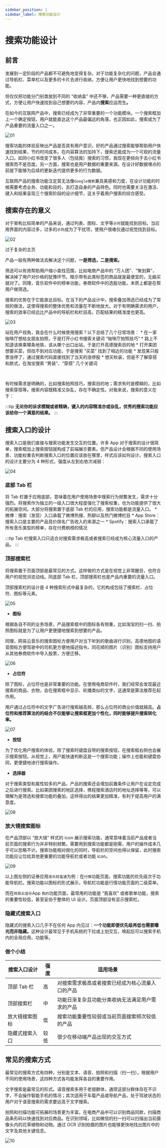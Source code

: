 ```yaml
---
sidebar_position: 1
sidebar_label: 搜索功能设计
---
```


# 搜索功能设计

## 前言

发展到一定阶段的产品都不可避免地变得复杂。对于功能复杂化的问题，产品会通过导航栏、菜单栏以及更多的卡片去进行收纳，方便让用户更快地找到想要的功能。



但仅仅把功能分门别类放到不同的 “收纳盒” 中还不够，产品需要一种更直接的方式，方便让用户快速找到自己想要的内容，产品内**搜索**应运而&#x751F;**。**



在如今的互联网产品中，搜索已经成为了非常重要的一个功能模块。一个搜索框加上一个确定按钮，用户就能直达这个产品最偏远的角落，也正因如此，搜索成为了产品重要的流量入口之一。

![01](/img/practice/search-design_images/01.PNG)

搜索功能的体验反映出产品是否具有用户意识，好的产品通过搜索能够帮助用户快速找到结果，节约时间成本。在内容算法的加持下，搜索还能成为一个可观的流量入口。如同小红书改变了很多人（包括我）搜索的习惯，我现在更倾向于去小红书搜索而不是百度。另一方面，搜索也是用户数据的重要来源。在设计好数据埋点的前提下能够为后续的更新迭代提供更多的行为数据。



互联网产品的搜索功能注定其无法像`Google搜索`兼具美感和力度，在设计功能的时候需要考虑业务、功能和目的，去打造自身的产品特色。同时也需要关注在激活、键入和结果呈现三个搜索阶段的设计细节，这关乎着用户搜索的综合感受。

## 搜索存在的意义

对于架构比较简单的产品来说，通过列表、图标、文字等`示符`就能找到目标。当应用界面的内容过多，过多的`示符`成为了干扰项，使用户很难仅通过视觉找到目标。

![02](/img/practice/search-design_images/02.PNG)

过于复杂的主页



产品一般有两种做法去解决这个问题，**一是筛选，二是搜索。**

筛选可以有效帮助用户缩小查找范围，比如电商产品中的 “万人团”、“聚划算”，解决掉了用户对价格的犹豫环节。暗示带有此类标签的商品就是最便宜的，无脑买就对了。同理，音乐软件中的榜单功能，券商软件中的选股功能，本质上都是在帮用户做筛选。



搜索的优势在于它能直达目标。在当下的产品设计中，搜索叠加筛选已经成为了常规的做法，这使得搜索的整体优势和流量在不断地放大。对于有明确需求的用户，搜索的效率已经远比产品中的导航栏和栏目高，匹配结果的精准度也更高。

![03](/img/practice/search-design_images/03.png)

站在用户视角，我会在什么时候使用搜索？以下总结了几个日常场景：
    * 在一家咖啡厅想给女朋友拍照，于是打开小红书搜索关键词 “咖啡厅拍照技巧”
    * 路上不知道该换乘哪条地铁，该从哪个出口出站，于是打开高德搜索目的地
    * 打开美团想要买菜，但找不到对应功能，于是搜索 “买菜” 找到了相近的功能
    * 发现某只股票涨停了，通过搜索代码直接找到了当天的涨停股
    * 想买秋装，但是不了解穿搭和款式，在淘宝搜索 “男装”、“穿搭” 几个关键词

<br/>

有时候需求是明确的，比如搜索拍照技巧，搜索目的地；需求有时是模糊的，比如搜索穿搭等。搜索内容既精准又杂乱，存在不确定性。对我来说，搜索的意义在于：

:::tip
 **无论你的诉求模糊或者精确，键入的内容精准亦或杂乱，优秀的搜索功能应该给你一个满意的结果。**
:::

## 搜索入口的设计

搜索入口是我们直接与搜索功能发生交互的位置。许多 App 对于搜索的设计很简单，搜索框加上搜索按钮就构成了前端展示要素。但产品设计会根据不同的使用场景、功能权重去判断搜索入口的位置应该放在哪里，样式应该如何设计。搜索入口的设计主要分为 4 种形式，强度从左到右依次减弱：

![04](/img/practice/search-design_images/04.PNG)

### 底部 Tab 栏

将 Tab 栏置于应用底部，意味着在用户使用场景中搜索行为频繁发生，需求十分强烈。将搜索作为独立的一级入口很大程度强化了搜索权重，也为功能提供了很大的拓展空间。大部分将搜索置于底部 Tab 栏的应用，搜索功能都是流量入口。
    * 微博：搜索（发现）入口承载了微博热搜、热聊以及热门微博栏目
    * App Store：搜索入口是主要的产品竞价排名广告收入的来源之一
    * Spotify：搜索入口承载了所有音乐类型的榜单，存在付费刷榜的情况

:::tip
 Tab 栏搜索入口只适合对搜索需求极高或者搜索已经成为核心流量入口的产品。
:::

### 顶部搜索栏

将搜索置于页面顶部是最常见的方式。这样做的方式是在视觉上非常醒目，也符合用户的视觉浏览动线。同底部 Tab 栏，顶部搜索栏也是产品内重要的流量入口。



顶部搜索栏的设计是 4 种搜索形式中最复杂的，它的构成包括了搜索栏、占位符、图标等元素。

![05](/img/practice/search-design_images/05.png)

* **图标**

根据各自不同的业务场景，产品搜索框中的图标各有侧重，比如淘宝的扫一扫、拍照图标就是为了让用户更便捷地搜索到想要的产品。



同理，网易云音乐的搜索图标方便用户对当下听到的歌曲进行识别，高德地图的语音图标方便驾驶中的司机更方便地描述指令。同花顺的图片（识别）图标支持用户从其他券商软件中导入股票，方便迁移。

![06](/img/practice/search-design_images/06.png)

* **占位符**

除了图标，占位符也是非常重要的功能。在使用电商软件时，我们经常会发现最近搜索的商品、衣物，会在搜索框中显示、轮播类似的文字，这通常是算法推荐在起作用。



用户通过占位符中的文字广告进行搜索越高频，那么占位符的商业价值就越高。**占位符和推荐算法的的结合不仅能够让搜索框更加个性化，同时能够提升搜索转化率。**

![07](/img/practice/search-design_images/07.png)

* **按钮**

为了优化用户搜索的体验，除了搜索时键盘自带的搜索按钮，在搜索框右侧也会展示搜索按钮。从视觉上，用户能快速判断这是一个搜索功能；操作上也能和键盘协同，更便捷地进行搜索操作。

* **选择器**

对于搜索类型和属性较多的产品，产品的搜索还会增加前置条件让用户在设定完成之后进行搜索。比如美团搜索的地区选择，携程搜索酒店时的地址选择等等，可以理解为是筛选和搜索功能的叠加，这样得出的结果更加精准，有利于提高用户的满意度。

![08](/img/practice/search-design_images/08.png)

### 放大镜搜索图标

在产品顶部以 “放大镜” 样式的 icon 展示搜索功能，通常意味着当前产品或者当前页面的搜索行为并非特别频繁。需要用到搜索功能都是刚需，用户的操作成本几乎可以忽略不计。搜索功能相对弱化的同时，导航栏的空间也得以保留，此时搜索功能应让位给其他更重要的功能导航栏或者功能 icon。

![09](/img/practice/search-design_images/09.png)

以上图左侧的证券应用`涨乐财富通`为例：在`行情`功能页面，搜索功能的优先级次于功能导航栏。搜索功能以图标的形式展示，导航栏功能是行情功能页面的二级菜单。



而在`网易云音乐`App `我的`功能页面，最常用的功能是 “我喜欢” 或者歌单功能，搜索的重要性较低，甚至妥协于整体的 UI 设计。页面顶部没有显示搜索栏。

### 隐藏式搜索入口

隐藏式的搜索入口几乎不在任何 App 内见过：**一个功能即便优先级再低也需要曝光而非隐藏。**&#x8FD9;种设计最常见于手机系统的下拉或上划交互，唤起后可以搜索手机内的全局应用、功能等。

### 做个小结

| **搜索入口设计** | **强度** | **适用场景**                 |
| ---------- | ------ | ------------------------ |
| 顶部 Tab 栏   | 高      | 对搜索需求极高或者搜索已经成为核心流量入口的产品 |
| 顶部搜索栏      | 中      | 功能日渐复杂且功能分类收纳无法满足用户需求的产品 |
| 放大镜搜索图标    | 低      | 搜索功能重要性较弱或当前页面搜索频次较低的产品  |
| 隐藏式搜索入口    | 较低     | 很少在移动端产品出现的交互方式          |

## 常见的搜索方式

最常见的搜索方式有四种，分别是文本、语音、拍照和扫描（扫一扫）。根据用户不同的使用场景，这四种方式各均能发挥各自的重要作用。



文字搜索是最常见的形式。语音搜索多用于老弱群体，通常这部分群体存在不识字，不会操作智能手机的情况；其次适用于车载产品或导航产品，处于驾驶状态的用户对于语音搜索的需求要远高于文字搜索。



拍照和扫描功能可拓展的场景更为丰富。在电商产品中可以识别商品同款，扫描商品条形码以快速找到对应商品。在识别领域，比如微信的扫一扫可以扫描出当前摄像头内的花草植物和动物。通过 OCR 识别拍摄的图片也能够更快地找出图片中的文字及其他关键信息。

![10](/img/practice/search-design_images/10.png)

